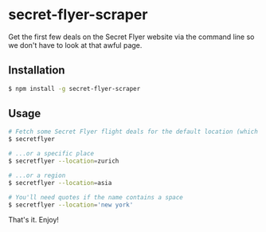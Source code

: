 # secret-flyer-scraper
Get the first few deals on the Secret Flyer website via the command line so we don't have to look at that awful page.

## Installation
```sh
$ npm install -g secret-flyer-scraper
```

## Usage
```sh
# Fetch some Secret Flyer flight deals for the default location (which is set to Copenhagen, since that's where I live)
$ secretflyer

# ...or a specific place
$ secretflyer --location=zurich

# ...or a region
$ secretflyer --location=asia

# You'll need quotes if the name contains a space
$ secretflyer --location='new york'
```

That's it. Enjoy!
